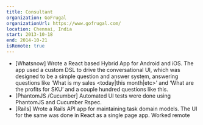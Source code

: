 ```yaml
---
title: Consultant
organization: GoFrugal
organizationUrl: https://www.gofrugal.com/
location: Chennai, India
start: 2013-10-18
end: 2014-10-21
isRemote: true
---
```



- [Whatsnow] Wrote a React based Hybrid App for Android and iOS. The app used a custom DSL to drive the conversational UI, which was designed to be a simple question and answer system, answering questions like ‘What is my sales <today|this month|etc>’ and ‘What are the profits for SKU’ and a couple hundred questions like this.
- [PhantomJS /Cucumber] Automated UI tests were done using PhantomJS and Cucumber Rspec.
- [Rails] Wrote a Rails API app for maintaining task domain models. The UI for the same was done in React as a single page app. 
Worked remote
